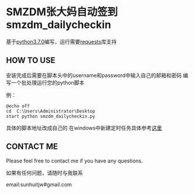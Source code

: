 # SMZDM张大妈自动签到 smzdm_dailycheckin 

基于[python3.7.0](https://www.python.org/ftp/python/3.7.0/python-3.7.0-amd64.exe)编写，运行需要[requests](http://www.python-requests.org/en/master/)库支持

## HOW TO USE
安装完成后需要在脚本头中的username和password中输入自己的邮箱和密码
编写一个批处理运行您的python脚本

例：
```
@echo off 
cd  C:\Users\Administrator\Desktop
start python smzdm_dailycheckin.py
```
具体的脚本地址改成自己的
在windows中新建定时任务具体参考[这里](https://blog.csdn.net/langqingj/article/details/80974632)

## CONTACT  ME
Please feel free to contact me if you have any questions. 

如果有任何问题，请随时与我联系

email:sunhuitjw#gmail.com
